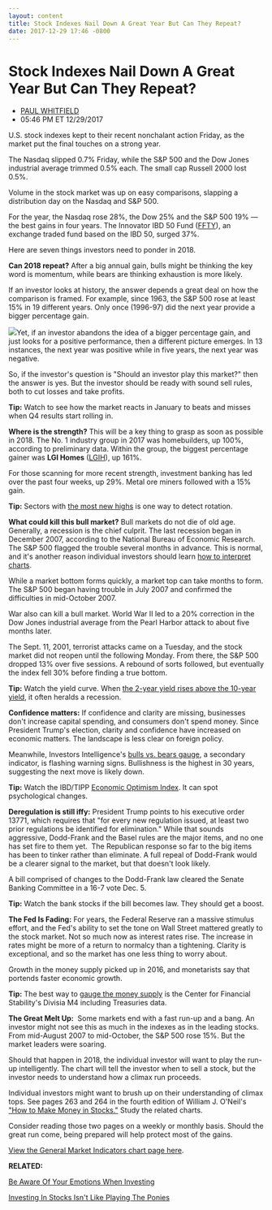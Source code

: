 ```yaml
---
layout: content
title: Stock Indexes Nail Down A Great Year But Can They Repeat?
date: 2017-12-29 17:46 -0800
---
```



Stock Indexes Nail Down A Great Year But Can They Repeat?
==========================================================




* [PAUL WHITFIELD](https://www.investors.com/author/whitfieldp/ "Posts by PAUL WHITFIELD")
* 05:46 PM ET 12/29/2017




U.S. stock indexes kept to their recent nonchalant action Friday, as the market put the final touches on a strong year.


The Nasdaq slipped 0.7% Friday, while the S&P 500 and the Dow Jones industrial average trimmed 0.5% each. The small cap Russell 2000 lost 0.5%.




 Volume in the stock market was up on easy comparisons, slapping a distribution day on the Nasdaq and S&P 500.


For the year, the Nasdaq rose 28%, the Dow 25% and the S&P 500 19% — the best gains in four years. The Innovator IBD 50 Fund ([FFTY](https://research.investors.com/quote.aspx?symbol=FFTY)), an exchange traded fund based on the IBD 50, surged 37%.


Here are seven things investors need to ponder in 2018.


**Can 2018 repeat?** After a big annual gain, bulls might be thinking the key word is momentum, while bears are thinking exhaustion is more likely.


If an investor looks at history, the answer depends a great deal on how the comparison is framed. For example, since 1963, the S&P 500 rose at least 15% in 19 different years. Only once (1996-97) did the next year provide a bigger percentage gain.


![](https://www.investors.com/wp-content/uploads/2017/12/MP122917-275x300.png)Yet, if an investor abandons the idea of a bigger percentage gain, and just looks for a positive performance, then a different picture emerges. In 13 instances, the next year was positive while in five years, the next year was negative.


So, if the investor's question is "Should an investor play this market?" then the answer is yes. But the investor should be ready with sound sell rules, both to cut losses and take profits.


**Tip:** Watch to see how the market reacts in January to beats and misses when Q4 results start rolling in.


**Where is the strength?** This will be a key thing to grasp as soon as possible in 2018. The No. 1 industry group in 2017 was homebuilders, up 100%, according to preliminary data. Within the group, the biggest percentage gainer was **LGI Homes** ([LGIH](https://research.investors.com/quote.aspx?symbol=LGIH)), up 161%.


For those scanning for more recent strength, investment banking has led over the past four weeks, up 29%. Metal ore miners followed with a 15% gain.


**Tip:** Sectors with [the most new highs](https://www.investors.com/ibd-data-tables/) is one way to detect rotation.


**What could kill this bull market?** Bull markets do not die of old age. Generally, a recession is the chief culprit. The last recession began in December 2007, according to the National Bureau of Economic Research. The S&P 500 flagged the trouble several months in advance. This is normal, and it's another reason individual investors should learn [how to interpret charts](https://www.investors.com/how-to-invest/investors-corner/loose-trade-price-spikes-say-sell/).


While a market bottom forms quickly, a market top can take months to form. The S&P 500 began having trouble in July 2007 and confirmed the difficulties in mid-October 2007.


War also can kill a bull market. World War II led to a 20% correction in the Dow Jones industrial average from the Pearl Harbor attack to about five months later.


The Sept. 11, 2001, terrorist attacks came on a Tuesday, and the stock market did not reopen until the following Monday. From there, the S&P 500 dropped 13% over five sessions. A rebound of sorts followed, but eventually the index fell 30% before finding a true bottom.


**Tip:** Watch the yield curve. When [the 2-year yield rises above the 10-year yield](https://www.bloomberg.com/markets/rates-bonds/government-bonds/us), it often heralds a recession.


**Confidence matters:** If confidence and clarity are missing, businesses don't increase capital spending, and consumers don't spend money. Since President Trump's election, clarity and confidence have increased on economic matters. The landscape is less clear on foreign policy.


Meanwhile, Investors Intelligence's [bulls vs. bears gauge](https://research.investors.com/psychological-market-indicators/chart?type=bullsbears), a secondary indicator, is flashing warning signs. Bullishness is the highest in 30 years, suggesting the next move is likely down.


**Tip:** Watch the IBD/TIPP [Economic Optimism Index](https://www.investors.com/news/economy/ibdtipp-poll-economic-optimism-index/). It can spot psychological changes.


**Deregulation is still iffy:** President Trump points to his executive order 13771, which requires that "for every new regulation issued, at least two prior regulations be identified for elimination." While that sounds aggressive, Dodd-Frank and the Basel rules are the major items, and no one has set fire to them yet.  The Republican response so far to the big items has been to tinker rather than eliminate. A full repeal of Dodd-Frank would be a clearer signal to the market, but that doesn't look likely.


A bill comprised of changes to the Dodd-Frank law cleared the Senate Banking Committee in a 16-7 vote Dec. 5.


**Tip:** Watch the bank stocks if the bill becomes law. They should get a boost.


**The Fed Is Fading:** For years, the Federal Reserve ran a massive stimulus effort, and the Fed's ability to set the tone on Wall Street mattered greatly to the stock market. Not so much now as interest rates rise. The increase in rates might be more of a return to normalcy than a tightening. Clarity is exceptional, and so the market has one less thing to worry about.


Growth in the money supply picked up in 2016, and monetarists say that portends faster economic growth.


**Tip:** The best way to [gauge the money supply](http://centerforfinancialstability.org/) is the Center for Financial Stability's Divisia M4 including Treasuries data.


**The Great Melt Up:**  Some markets end with a fast run-up and a bang. An investor might not see this as much in the indexes as in the leading stocks. From mid-August 2007 to mid-October, the S&P 500 rose 15%. But the market leaders were soaring.


Should that happen in 2018, the individual investor will want to play the run-up intelligently. The chart will tell the investor when to sell a stock, but the investor needs to understand how a climax run proceeds.


Individual investors might want to brush up on their understanding of climax tops. See pages 263 and 264 in the fourth edition of William J. O'Neil's ["How to Make Money in Stocks."](https://www.amazon.com/How-Make-Money-Stocks-Winning/dp/0071614133/ref=sr_1_1?s=books&ie=UTF8&qid=1514506741&sr=1-1&keywords=how+to+make+money+in+stocks+william+o%27neil) Study the related charts.


Consider reading those two pages on a weekly or monthly basis. Should the great run come, being prepared will help protect most of the gains.


[View the General Market Indicators chart page here](https://www.investors.com/wp-content/uploads/2017/12/IBD_GMI_010118.pdf).


**RELATED:**


[Be Aware Of Your Emotions When Investing](https://www.investors.com/how-to-invest/investors-corner/emotions-and-successful-investing/)


[Investing In Stocks Isn't Like Playing The Ponies](https://www.investors.com/how-to-invest/investors-corner/flawed-chart-patterns-why-a-wedging-handle-is-bad-news-for-investors/)




